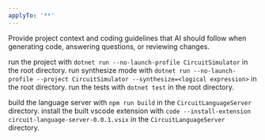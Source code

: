 ```yaml
---
applyTo: '**'
---
```

Provide project context and coding guidelines that AI should follow when generating code, answering questions, or reviewing changes.

run the project with `dotnet run --no-launch-profile CircuitSimulator` in the root directory.
run synthesize mode with `dotnet run --no-launch-profile --project CircuitSimulator --synthesize=<logical expression>` in the root directory.
run the tests with `dotnet test` in the root directory.

build the language server with `npm run build` in the `CircuitLanguageServer` directory.
install the built vscode extension with `code --install-extension circuit-language-server-0.0.1.vsix` in the `CircuitLanguageServer` directory.